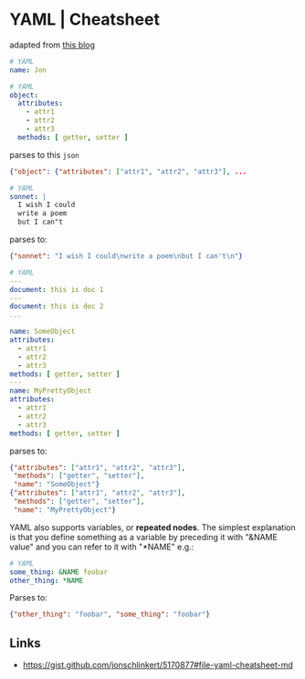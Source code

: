# YAML \| Cheatsheet

adapted from [this blog](http://jessenoller.com/blog/2009/04/13/yaml-aint-markup-language-completely-different)

``` yaml
# YAML
name: Jon
```

``` yaml
# YAML
object:
  attributes:
    - attr1
    - attr2
    - attr3
  methods: [ getter, setter ]
```
parses to this `json`

``` json
{"object": {"attributes": ["attr1", "attr2", "attr3"], ...
```

``` yaml
# YAML
sonnet: |
  I wish I could
  write a poem
  but I can"t
```
parses to:

``` json
{"sonnet": "I wish I could\nwrite a poem\nbut I can't\n"}
```

``` yaml
# YAML
---
document: this is doc 1
---
document: this is doc 2
...
```

```yaml
name: SomeObject
attributes:
  - attr1
  - attr2
  - attr3
methods: [ getter, setter ]
---
name: MyPrettyObject
attributes:
  - attr1
  - attr2
  - attr3
methods: [ getter, setter ]
```
parses to:

``` json
{"attributes": ["attr1", "attr2", "attr3"],
 "methods": ["getter", "setter"],
 "name": "SomeObject"}
{"attributes": ["attr1", "attr2", "attr3"],
 "methods": ["getter", "setter"],
 "name": "MyPrettyObject"}
 ```
YAML also supports variables, or **repeated nodes**. The simplest explanation is that you define something as a variable by preceding it with "&NAME value" and you can refer to it with "*NAME" e.g.:

``` yaml
# YAML
some_thing: &NAME foobar
other_thing: *NAME
```
Parses to:
``` json
{"other_thing": "foobar", "some_thing": "foobar"}
```

## Links
- https://gist.github.com/jonschlinkert/5170877#file-yaml-cheatsheet-md